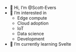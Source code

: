- 👋 Hi, I’m @Scott-Evers
- 👀 I’m interested in 
  - Edge compute
  - Cloud adoption
  - IoT
  - Data science
  - Development
- 🌱 I’m currently learning Svelte

<!---
Scott-Evers/Scott-Evers is a ✨ special ✨ repository because its `README.md` (this file) appears on your GitHub profile.
You can click the Preview link to take a look at your changes.
--->
